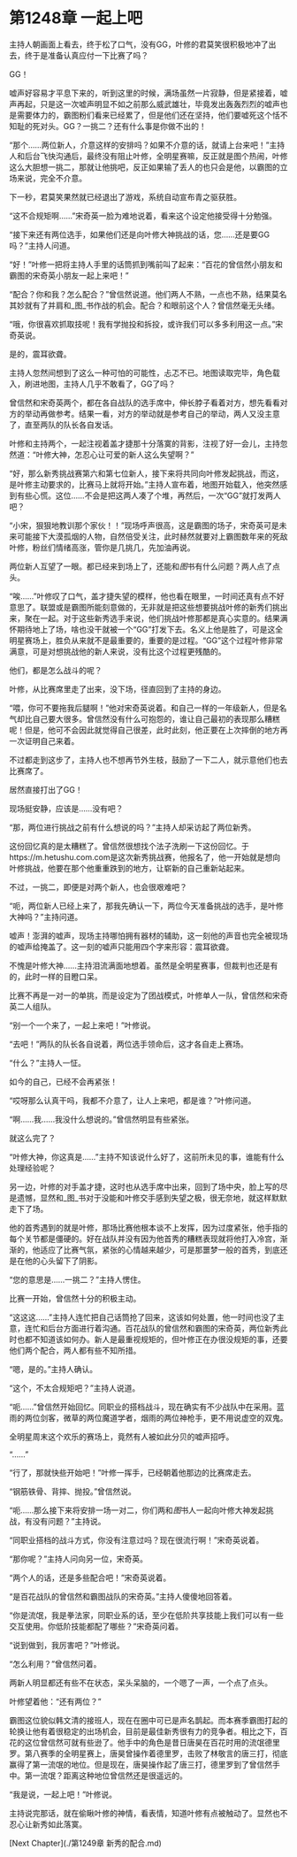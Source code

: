 # 第1248章 一起上吧

主持人朝画面上看去，终于松了口气，没有GG，叶修的君莫笑很积极地冲了出去，终于是准备认真应付一下比赛了吗？

GG！

嘘声好容易才平息下来的，听到这里的时候，满场虽然一片寂静，但是紧接着，嘘声再起，只是这一次嘘声明显不如之前那么威武雄壮，毕竟发出轰轰烈烈的嘘声也是需要体力的，霸图粉们看来已经累了，但是他们还在坚持，他们要嘘死这个恬不知耻的死对头。GG？一挑二？还有什么事是你做不出的！

“那个……两位新人，介意这样的安排吗？如果不介意的话，就请上台来吧！”主持人和后台飞快沟通后，最终没有阻止叶修，全明星赛嘛，反正就是图个热闹，叶修这么大胆想一挑二，那就让他挑吧，反正如果输了丢人的也只会是他，以霸图的立场来说，完全不介意。

下一秒，君莫笑果然就已经退出了游戏，系统自动宣布青之驱获胜。

“这不合规矩啊……”宋奇英一脸为难地说着，看来这个设定他接受得十分勉强。

“接下来还有两位选手，如果他们还是向叶修大神挑战的话，您……还是要GG吗？”主持人问道。

“好！”叶修一把将主持人手里的话筒抓到嘴前叫了起来：“百花的曾信然小朋友和霸图的宋奇英小朋友一起上来吧！”

“配合？你和我？怎么配合？”曾信然说道。他们两人不熟，一点也不熟，结果莫名其妙就有了并肩和_图_书作战的机会。配合？和眼前这个人？曾信然毫无头绪。

“哦，你很喜欢抓取技呢！我有学抛投和拆投，或许我们可以多多利用这一点。”宋奇英说。

是的，震耳欲聋。

主持人忽然间想到了这么一种可怕的可能性，忐忑不已。地图读取完毕，角色载入，刷进地图，主持人几乎不敢看了，GG了吗？

曾信然和宋奇英两个，都在各自战队的选手席中，伸长脖子看着对方，想先看看对方的举动再做参考。结果一看，对方的举动就是参考自己的举动，两人又没主意了，直至两队的队长各自发话。

叶修和主持两个，一起注视着盖才捷那十分落寞的背影，注视了好一会儿，主持忽然道：“叶修大神，怎忍心让可爱的新人这么失望啊？”

“好，那么新秀挑战赛第六和第七位新人，接下来将共同向叶修发起挑战，而这，是叶修主动要求的，比赛马上就将开始。”主持人宣布着，地图开始载入，他突然感到有些心慌。这位……不会是把这两人凑了个堆，再然后，一次“GG”就打发两人吧？

“小宋，狠狠地教训那个家伙！！”现场呼声很高，这是霸图的场子，宋奇英可是未来可能接下大漠孤烟的人物，自然倍受关注，此时赫然就要对上霸图数年来的死敌叶修，粉丝们情绪高涨，管你是几挑几，先加油再说。

两位新人互望了一眼。都已经来到场上了，还能和*图*书有什么问题？两人点了点头。

“唉……”叶修叹了口气，盖才捷失望的模样，他也看在眼里，一时间还真有点不好意思了。联盟或是霸图所能刻意做的，无非就是把这些想要挑战叶修的新秀们挑出来，聚在一起。对于这些新秀选手来说，他们挑战叶修那都是真心实意的。结果满怀期待地上了场，啥也没干就被一个“GG”打发下去。名义上他是胜了，可是这全明星赛场上，胜负从来就不是最重要的，重要的是过程。“GG”这个过程叶修非常满意，可是对想挑战他的新人来说，没有比这个过程更残酷的。

他们，都是怎么战斗的呢？

叶修，从比赛席里走了出来，没下场，径直回到了主持的身边。

“喂，你可不要拖我后腿啊！”他对宋奇英说着。和自己一样的一年级新人，但是名气却比自己要大很多。曾信然没有什么可抱怨的，谁让自己最初的表现那么糟糕呢！但是，他可不会因此就觉得自己很差，此时此刻，他正要在上次摔倒的地方再一次证明自己来着。

不过都走到这步了，主持人也不想再节外生枝，鼓励了一下二人，就示意他们也去比赛席了。

居然直接打出了GG！

现场挺安静，应该是……没有吧？

“那，两位进行挑战之前有什么想说的吗？”主持人却采访起了两位新秀。

这份回忆真的是太糟糕了。曾信然很想找个法子洗刷一下这份回忆。于https://m.hetushu.com.com是这次新秀挑战赛，他报名了，他一开始就是想向叶修挑战，他要在那个他重重跌到的地方，让崭新的自己重新站起来。

不过，一挑二，即便是对两个新人，也会很艰难吧？

“呃，两位新人已经上来了，那我先确认一下，两位今天准备挑战的选手，是叶修大神吗？”主持问道。

嘘声！澎湃的嘘声，现场主持哪怕拥有器材的辅助，这一刻他的声音也完全被现场的嘘声给掩盖了。这一刻的嘘声只能用四个字来形容：震耳欲聋。

不愧是叶修大神……主持泪流满面地想着。虽然是全明星赛事，但裁判也还是有的，此时一样的目瞪口呆。

比赛不再是一对一的单挑，而是设定为了团战模式，叶修单人一队，曾信然和宋奇英二人组队。

“别一个一个来了，一起上来吧！”叶修说。

“去吧！”两队的队长各自说着，两位选手领命后，这才各自走上赛场。

“什么？”主持人一怔。

如今的自己，已经不会再紧张！

“哎呀那么认真干吗，我都不介意了，让人上来吧，都是谁？”叶修问道。

“啊……我……我没什么想说的。”曾信然明显有些紧张。

就这么完了？

“叶修大神，你这真是……”主持不知该说什么好了，这前所未见的事，谁能有什么处理经验呢？

另一边，叶修的对手盖才捷，这时也从选手席中出来，回到了场中央，脸上写的尽是遗憾，显然和_图_书对于没能和叶修交手感到失望之极，很无奈地，就这样默默走下了场。

他的首秀遇到的就是叶修，那场比赛他根本谈不上发挥，因为过度紧张，他手指的每个关节都是僵硬的。好在战队并没有因为他首秀的糟糕表现就将他打入冷宫，渐渐的，他适应了比赛气氛，紧张的心情越来越少，可是那噩梦一般的首秀，到底还是在他的心头留下了阴影。

“您的意思是……一挑二？”主持人愣住。

比赛一开始，曾信然十分的积极主动。

“这这这……”主持人连忙把自己话筒抢了回来，这该如何处置，他一时间也没了主意，连忙和后台方面进行着沟通。百花战队的曾信然和霸图的宋奇英，两位新秀此时也都不知道该如何办。新人是最重视规矩的，但叶修正在办很没规矩的事，还要他们两个配合，两人都有些不知所措。

“嗯，是的。”主持人确认。

“这个，不太合规矩吧？”主持人说道。

“呃……”曾信然开始回忆。同职业的搭档战斗，现在确实有不少战队中在采用。蓝雨的两位剑客，微草的两位魔道学者，烟雨的两位神枪手，更不用说虚空的双鬼。

全明星周末这个欢乐的赛场上，竟然有人被如此分贝的嘘声招呼。

“……”

“行了，那就快些开始吧！”叶修一挥手，已经朝着他那边的比赛席走去。

“钢筋铁骨、背摔、抛投。”曾信然说。

“呃……那么接下来将安排一场一对二，你们两和*图*书人一起向叶修大神发起挑战，有没有问题？”主持说。

“同职业搭档的战斗方式，你没有注意过吗？现在很流行啊！”宋奇英说着。

“那你呢？”主持人问向另一位，宋奇英。

“两个人的话，还是多些配合吧！”宋奇英说着。

“是百花战队的曾信然和霸图战队的宋奇英。”主持人傻傻地回答着。

“你是流氓，我是拳法家，同职业系的话，至少在低阶共享技能上我们可以有一些交互使用。你低阶技能都配了哪些？”宋奇英问着。

“说到做到，我厉害吧？”叶修说。

“怎么利用？”曾信然问着。

两新人明显都还有些不在状态，呆头呆脑的，一个嗯了一声，一个点了点头。

叶修望着他：“还有两位？”

霸图这位貌似韩文清的接班人，现在在圈中可已是声名鹊起。而本赛季霸图打起的轮换让他有着很稳定的出场机会，目前是最佳新秀很有力的竞争者。相比之下，百花的这位曾信然可就有些逊了。他手中的角色是昔日唐昊在百花时用的流氓德里罗。第八赛季的全明星赛上，唐昊曾操作着德里罗，击败了林敬言的唐三打，彻底赢得了第一流氓的地位。但是现在，唐昊操作起了唐三打，德里罗到了曾信然手中。第一流氓？距离这种地位曾信然还是很遥远的。

“我是说，一起上吧！”叶修说。

主持说完那话，就在偷瞅叶修的神情，看表情，知道叶修有点被触动了。显然也不忍心让新秀如此落寞。



[Next Chapter](./第1249章 新秀的配合.md)
